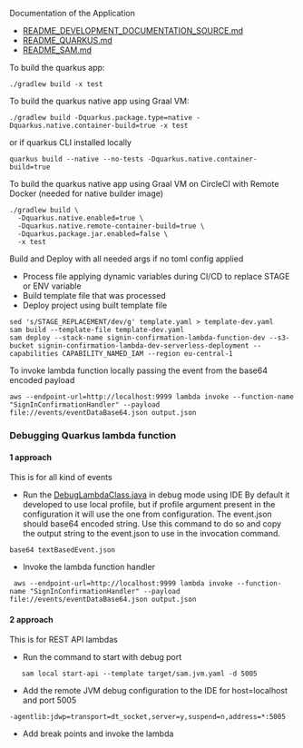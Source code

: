 Documentation of the Application
* [README_DEVELOPMENT_DOCUMENTATION_SOURCE.md](readme%2FREADME_DEVELOPMENT_DOCUMENTATION_SOURCE.md)
* [README_QUARKUS.md](readme%2FREADME_QUARKUS.md)
* [README_SAM.md](readme%2FREADME_SAM.md)


To build the quarkus app:
```shell
./gradlew build -x test 
```

To build the quarkus native app using Graal VM:

```shell
./gradlew build -Dquarkus.package.type=native -Dquarkus.native.container-build=true -x test
```
or if quarkus CLI installed locally

```shell
quarkus build --native --no-tests -Dquarkus.native.container-build=true
```

To build the quarkus native app using Graal VM on CircleCI with Remote Docker (needed for native builder image)
```shell
./gradlew build \
  -Dquarkus.native.enabled=true \
  -Dquarkus.native.remote-container-build=true \
  -Dquarkus.package.jar.enabled=false \
  -x test
```

Build and Deploy with all needed args if no toml config applied 
* Process file applying dynamic variables during CI/CD to replace STAGE or ENV variable
* Build template file that was processed 
* Deploy project using built template file
```shell
sed 's/STAGE_REPLACEMENT/dev/g' template.yaml > template-dev.yaml
sam build --template-file template-dev.yaml
sam deploy --stack-name signin-confirmation-lambda-function-dev --s3-bucket signin-confirmation-lambda-dev-serverless-deployment --capabilities CAPABILITY_NAMED_IAM --region eu-central-1
```

To invoke lambda function locally passing the event from the base64 encoded payload
```shell
aws --endpoint-url=http://localhost:9999 lambda invoke --function-name "SignInConfirmationHandler" --payload file://events/eventDataBase64.json output.json
```


### Debugging Quarkus lambda function

#### **1 approach**
This is for all kind of events
* Run the [DebugLambdaClass.java](src%2Fmain%2Fjava%2Fdemo%2FDebugLambdaClass.java) in debug mode using IDE
By default it developed to use local profile, but if profile argument present in the configuration it will use the one from configuration.
The event.json should base64 encoded string. Use this command to do so and copy the output string to the event.json to use in the invocation command.
```shell
base64 textBasedEvent.json
```
* Invoke the lambda function handler
```shell
 aws --endpoint-url=http://localhost:9999 lambda invoke --function-name "SignInConfirmationHandler" --payload file://events/eventDataBase64.json output.json
```
#### **2 approach**
This is for REST API lambdas 
* Run the command to start with debug port
```shell
   sam local start-api --template target/sam.jvm.yaml -d 5005
```

* Add the remote JVM debug configuration to the IDE for host=localhost and port 5005
```text
-agentlib:jdwp=transport=dt_socket,server=y,suspend=n,address=*:5005
```  

* Add break points and invoke the lambda




